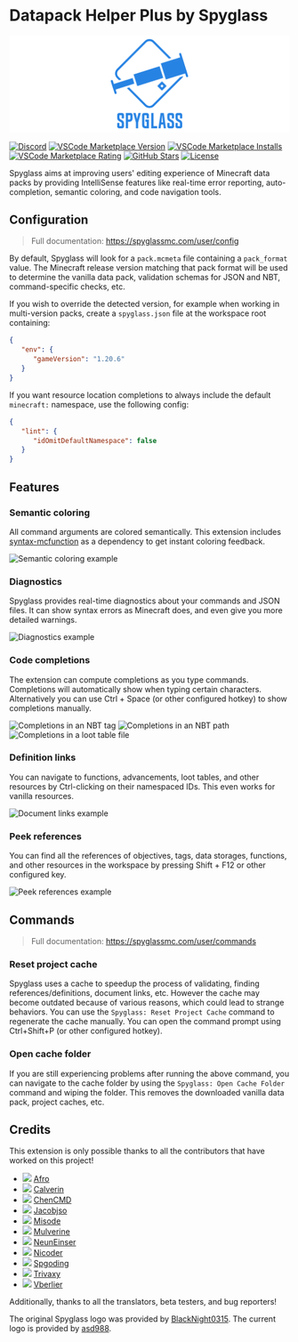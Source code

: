 # Datapack Helper Plus by Spyglass

<div align="center"><img src="https://raw.githubusercontent.com/SpyglassMC/logo/main/banner.png"></div>

[![Discord](https://img.shields.io/discord/666020457568403505?logo=discord&style=flat-square)](https://discord.gg/EbdseuS)
[![VSCode Marketplace Version](https://img.shields.io/visual-studio-marketplace/v/SPGoding.datapack-language-server.svg?logo=visual-studio-code&style=flat-square)](https://marketplace.visualstudio.com/items?itemName=SPGoding.datapack-language-server)
[![VSCode Marketplace Installs](https://img.shields.io/visual-studio-marketplace/i/SPGoding.datapack-language-server.svg?logo=visual-studio-code&style=flat-square)](https://marketplace.visualstudio.com/items?itemName=SPGoding.datapack-language-server)
[![VSCode Marketplace Rating](https://img.shields.io/visual-studio-marketplace/stars/SPGoding.datapack-language-server.svg?logo=visual-studio-code&style=flat-square)](https://marketplace.visualstudio.com/items?itemName=SPGoding.datapack-language-server)
[![GitHub Stars](https://img.shields.io/github/stars/SpyglassMC/Spyglass.svg?style=flat-square)](https://github.com/SpyglassMC/Spyglass)
[![License](https://img.shields.io/github/license/SpyglassMC/vscode-datapack.svg?style=flat-square)](https://github.com/SPGoding/vscode-datapack-helper-plus/blob/master/LICENSE)

Spyglass aims at improving users' editing experience of Minecraft data packs by providing IntelliSense features like real-time error reporting, auto-completion, semantic coloring, and code navigation tools.

## Configuration
> Full documentation: https://spyglassmc.com/user/config

By default, Spyglass will look for a `pack.mcmeta` file containing a `pack_format` value. The Minecraft release version matching that pack format will be used to determine the vanilla data pack, validation schemas for JSON and NBT, command-specific checks, etc.

If you wish to override the detected version, for example when working in multi-version packs, create a `spyglass.json` file at the workspace root containing:
```json
{
   "env": {
      "gameVersion": "1.20.6"
   }
}
```

If you want resource location completions to always include the default `minecraft:` namespace, use the following config:
```json
{
   "lint": {
      "idOmitDefaultNamespace": false
   }
}
```

## Features

### Semantic coloring
All command arguments are colored semantically. This extension includes [syntax-mcfunction](https://marketplace.visualstudio.com/items?itemName=MinecraftCommands.syntax-mcfunction) as a dependency to get instant coloring feedback.

![Semantic coloring example](https://raw.githubusercontent.com/SpyglassMC/Spyglass/main/packages/vscode-extension/img/semantic-coloring.png)

### Diagnostics
Spyglass provides real-time diagnostics about your commands and JSON files. It can show syntax errors as Minecraft does, and even give you more detailed warnings.

![Diagnostics example](https://raw.githubusercontent.com/SpyglassMC/Spyglass/main/packages/vscode-extension/img/diagnostics.gif)

### Code completions
The extension can compute completions as you type commands. Completions will automatically show when typing certain characters. Alternatively you can use Ctrl + Space (or other configured hotkey) to show completions manually.

![Completions in an NBT tag](https://raw.githubusercontent.com/SpyglassMC/Spyglass/main/packages/vscode-extension/img/nbt-tag-completions.gif)
![Completions in an NBT path](https://raw.githubusercontent.com/SpyglassMC/Spyglass/main/packages/vscode-extension/img/nbt-path-completions.gif)
![Completions in a loot table file](https://raw.githubusercontent.com/SpyglassMC/Spyglass/main/packages/vscode-extension/img/loot-table-completions.gif)

### Definition links
You can navigate to functions, advancements, loot tables, and other resources by Ctrl-clicking on their namespaced IDs. This even works for vanilla resources.

![Document links example](https://raw.githubusercontent.com/SpyglassMC/Spyglass/main/packages/vscode-extension/img/document-link.gif)

### Peek references
You can find all the references of objectives, tags, data storages, functions, and other resources in the workspace by pressing Shift + F12 or other configured key.

![Peek references example](https://raw.githubusercontent.com/SpyglassMC/Spyglass/main/packages/vscode-extension/img/peek-references.png)

## Commands
> Full documentation: https://spyglassmc.com/user/commands

### Reset project cache
Spyglass uses a cache to speedup the process of validating, finding references/definitions, document links, etc. However the cache may become outdated because of various reasons, which could lead to strange behaviors. You can use the `Spyglass: Reset Project Cache` command to regenerate the cache manually. You can open the command prompt using Ctrl+Shift+P (or other configured hotkey).

### Open cache folder
If you are still experiencing problems after running the above command, you can navigate to the cache folder by using the `Spyglass: Open Cache Folder` command and wiping the folder. This removes the downloaded vanilla data pack, project caches, etc.

## Credits
This extension is only possible thanks to all the contributors that have worked on this project!

* <img src="https://avatars.githubusercontent.com/u/13565346?v=4&size=12"> [Afro](https://github.com/TheAfroOfDoom)
* <img src="https://avatars.githubusercontent.com/u/38361803?v=4&size=12"> [Calverin](https://github.com/Calverin)
* <img src="https://avatars.githubusercontent.com/u/46134240?v=4&size=12"> [ChenCMD](https://github.com/ChenCMD)
* <img src="https://avatars.githubusercontent.com/u/10163794?v=4&size=12"> [Jacobjso](https://github.com/jacobsjo)
* <img src="https://avatars.githubusercontent.com/u/17352009?v=4&size=12"> [Misode](https://github.com/misode)
* <img src="https://avatars.githubusercontent.com/u/12068027?v=4&size=12"> [Mulverine](https://github.com/MulverineX)
* <img src="https://avatars.githubusercontent.com/u/12124394?v=4&size=12"> [NeunEinser](https://github.com/NeunEinser)
* <img src="https://avatars.githubusercontent.com/u/26015841?v=4" width="12"> [Nicoder](https://github.com/Nico314159)
* <img src="https://avatars.githubusercontent.com/u/15277496?v=4&size=12"> [Spgoding](https://github.com/SPGoding)
* <img src="https://avatars.githubusercontent.com/u/13611030?v=4&size=12"> [Trivaxy](https://github.com/Trivaxy)
* <img src="https://avatars.githubusercontent.com/u/24430071?v=4" width="12"> [Vberlier](https://github.com/vberlier)

Additionally, thanks to all the translators, beta testers, and bug reporters!

The original Spyglass logo was provided by [BlackNight0315](https://github.com/BlackNight0315).
The current logo is provided by [asd988](https://github.com/asd988).
